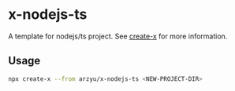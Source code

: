 # x-nodejs-ts

A template for nodejs/ts project. See [create-x](https://github.com/arzyu/create-x) for more information.

## Usage

```bash
npx create-x --from arzyu/x-nodejs-ts <NEW-PROJECT-DIR>
```
